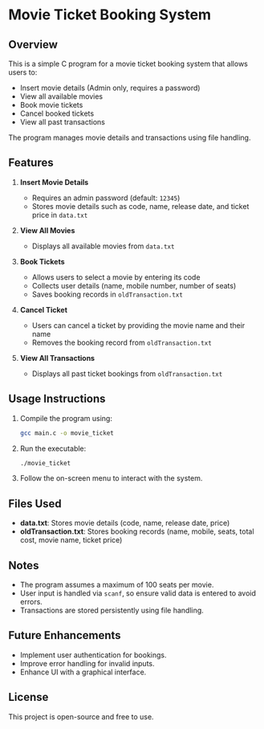 # Movie Ticket Booking System

## Overview
This is a simple C program for a movie ticket booking system that allows users to:
- Insert movie details (Admin only, requires a password)
- View all available movies
- Book movie tickets
- Cancel booked tickets
- View all past transactions

The program manages movie details and transactions using file handling.

## Features
1. **Insert Movie Details**
   - Requires an admin password (default: `12345`)
   - Stores movie details such as code, name, release date, and ticket price in `data.txt`

2. **View All Movies**
   - Displays all available movies from `data.txt`

3. **Book Tickets**
   - Allows users to select a movie by entering its code
   - Collects user details (name, mobile number, number of seats)
   - Saves booking records in `oldTransaction.txt`
   
4. **Cancel Ticket**
   - Users can cancel a ticket by providing the movie name and their name
   - Removes the booking record from `oldTransaction.txt`

5. **View All Transactions**
   - Displays all past ticket bookings from `oldTransaction.txt`

## Usage Instructions
1. Compile the program using:
   ```sh
   gcc main.c -o movie_ticket
   ```
   
2. Run the executable:
   ```sh
   ./movie_ticket
   ```
   
3. Follow the on-screen menu to interact with the system.

## Files Used
- **data.txt**: Stores movie details (code, name, release date, price)
- **oldTransaction.txt**: Stores booking records (name, mobile, seats, total cost, movie name, ticket price)

## Notes
- The program assumes a maximum of 100 seats per movie.
- User input is handled via `scanf`, so ensure valid data is entered to avoid errors.
- Transactions are stored persistently using file handling.

## Future Enhancements
- Implement user authentication for bookings.
- Improve error handling for invalid inputs.
- Enhance UI with a graphical interface.

## License
This project is open-source and free to use.

